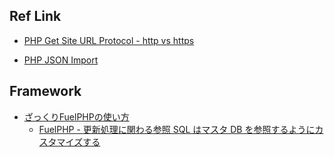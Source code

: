 ## Ref Link

* [PHP Get Site URL Protocol - http vs https](https://stackoverflow.com/questions/4503135/php-get-site-url-protocol-http-vs-https)

* [PHP JSON Import](https://teratail.com/questions/66691)

## Framework

* [ざっくりFuelPHPの使い方](https://qiita.com/kazukichi/items/2a6e242091c5f485b976)
  * [FuelPHP - 更新処理に関わる参照 SQL はマスタ DB を参照するようにカスタマイズする](https://qiita.com/uzura8/items/cd82c8a4af90bbcef91c)



